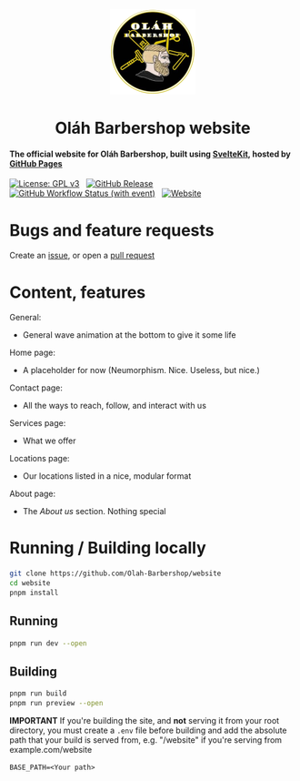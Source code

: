 <p align="center">
    <img src="https://raw.githubusercontent.com/Olah-Barbershop/website/master/src/lib/assets/icon.png" alt="Logo" width="150">
    <h1 align="center">Oláh Barbershop website</h1>
</p>

#### The official website for Oláh Barbershop, built using [SvelteKit](https://kit.svelte.dev), hosted by [GitHub Pages](https://pages.github.com)

[![License: GPL v3](https://img.shields.io/badge/License-GPLv3-blue.svg)](https://www.gnu.org/licenses/gpl-3.0) &nbsp;
[![GitHub Release](https://img.shields.io/github/v/release/Olah-Barbershop/website)](https://github.com/Olah-Barbershop/website/releases/latest) &nbsp;
[![GitHub Workflow Status (with event)](https://img.shields.io/github/actions/workflow/status/Olah-Barbershop/website/deploy.yml)](https://github.com/Olah-Barbershop/website/actions) &nbsp;
[![Website](https://img.shields.io/website?url=https%3A%2F%2Fweb.olahbarbershop.codes)](https://web.olahbarbershop.codes)

# Bugs and feature requests
Create an [issue](https://github.com/Olah-Barbershop/website/issues/new/choose), or open a [pull request](https://github.com/Olah-Barbershop/website/pulls)

# Content, features
General:
- General wave animation at the bottom to give it some life

Home page:
- A placeholder for now (Neumorphism. Nice. Useless, but nice.)

Contact page:
- All the ways to reach, follow, and interact with us

Services page:
- What we offer

Locations page:
- Our locations listed in a nice, modular format

About page:
- The *About us* section. Nothing special

# Running / Building locally
```sh
git clone https://github.com/Olah-Barbershop/website
cd website
pnpm install
```

## Running
```sh
pnpm run dev --open
```

## Building
```sh
pnpm run build
pnpm run preview --open
```

**IMPORTANT** If you're building the site, and **not** serving it from your root directory, you must create a `.env` file before building and add the absolute path that your build is served from, e.g. "/website" if you're serving from example.com/website
```env
BASE_PATH=<Your path>
```
